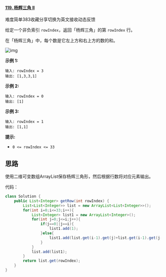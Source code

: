 #### [119. 杨辉三角 II](https://leetcode-cn.com/problems/pascals-triangle-ii/)

难度简单383收藏分享切换为英文接收动态反馈

给定一个非负索引 `rowIndex`，返回「杨辉三角」的第 `rowIndex` 行。

在「杨辉三角」中，每个数是它左上方和右上方的数的和。

![img](https://pic.leetcode-cn.com/1626927345-DZmfxB-PascalTriangleAnimated2.gif)

 

**示例 1:**

```
输入: rowIndex = 3
输出: [1,3,3,1]
```

**示例 2:**

```
输入: rowIndex = 0
输出: [1]
```

**示例 3:**

```
输入: rowIndex = 1
输出: [1,1]
```

 

**提示:**

- `0 <= rowIndex <= 33`

## 思路

使用二维可变数组ArrayList保存杨辉三角形，然后根据行数将对应元素输出。

代码：

```java
class Solution {
    public List<Integer> getRow(int rowIndex) {
        List<List<Integer>> list = new ArrayList<List<Integer>>();
        for(int i=0;i<=33;i++){
            List<Integer> list1 = new ArrayList<Integer>();
            for(int j=0;j<=i;j++){
                if(j==0||j==i){
                    list1.add(1);
                }else{
                    list1.add(list.get(i-1).get(j)+list.get(i-1).get(j-1));
                }
            }
            list.add(list1);
        }
        return list.get(rowIndex);
    }
}
```
